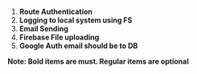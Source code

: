 1. **Route Authentication**
2. **Logging to local system using FS**
3. **Email Sending**
4. **Firebase File uploading**
5. **Google Auth email should be to DB**

**Note: Bold items are must. Regular items are optional**